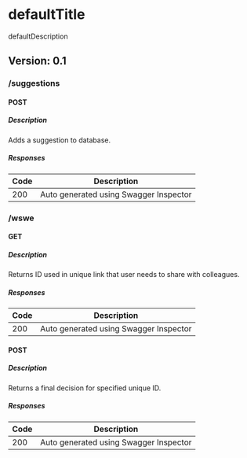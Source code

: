 # defaultTitle
defaultDescription

## Version: 0.1

### /suggestions

#### POST
##### Description

Adds a suggestion to database.

##### Responses

| Code | Description |
| ---- | ----------- |
| 200 | Auto generated using Swagger Inspector |

### /wswe

#### GET
##### Description

Returns ID used in unique link that user needs to share with colleagues.

##### Responses

| Code | Description |
| ---- | ----------- |
| 200 | Auto generated using Swagger Inspector |

#### POST
##### Description

Returns a final decision for specified unique ID.

##### Responses

| Code | Description |
| ---- | ----------- |
| 200 | Auto generated using Swagger Inspector |
